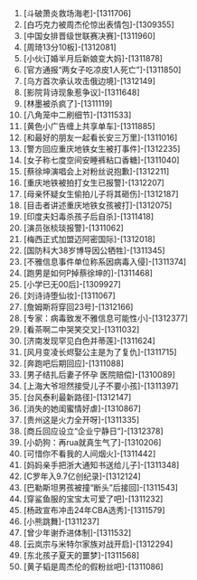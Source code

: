 
1. [斗破萧炎救场海老]-[1311706]
1. [白巧克力被周杰伦惊出表情包]-[1309355]
1. [中国女排晋级世联赛决赛]-[1311960]
1. [周琦13分10板]-[1312081]
1. [小伙订婚半月后新娘变大妈]-[1311878]
1. [官方通报“两女子吃凉皮1人死亡”]-[1311850]
1. [乌方首次承认攻击俄边境]-[1312149]
1. [影院背诗现象惹争议]-[1311648]
1. [林墨被杀疯了]-[1311119]
1. [八角笼中二刷细节]-[1311533]
1. [黄色小广告缠上共享单车]-[1311885]
1. [和最好的朋友一起看长安三万里]-[1311016]
1. [警方回应重庆地铁女生被打事件]-[1312235]
1. [女子称七度空间安睡裤粘口香糖]-[1311040]
1. [蔡徐坤演唱会上对粉丝说抱歉]-[1312211]
1. [重庆地铁被拍打女生已报警]-[1312207]
1. [母亲怀疑女生偷拍儿子将其砸伤]-[1312187]
1. [目击者讲述重庆地铁女孩被打]-[1312075]
1. [印度夫妇毒杀孩子后自杀]-[1311418]
1. [演员张棪琰报警]-[1311062]
1. [梅西正式加盟迈阿密国际]-[1312018]
1. [国防科大38岁博导因公牺牲]-[1311345]
1. [不雅信息事件单位称系因病毒入侵]-[1311374]
1. [跑男是如何P掉蔡徐坤的]-[1311468]
1. [小学已无00后]-[1309927]
1. [刘诗诗堕仙妆]-[1311067]
1. [詹姆斯将穿回23号]-[1312166]
1. [专家：病毒致发不雅信息可能性小]-[1312377]
1. [看茶啊二中哭笑交叉]-[1311032]
1. [济南发现罕见白色并蒂莲]-[1311624]
1. [风月变凌长烬娶公主是为了复仇]-[1311715]
1. [奔跑吧后期回应]-[1311088]
1. [男子结扎后妻子怀孕 医院赔偿]-[1310089]
1. [上海大爷坦然接受儿子不要小孩]-[1311397]
1. [台风泰利最新路径]-[1312147]
1. [消失的她闺蜜情好虐]-[1310867]
1. [贵州这是火力全开呀]-[1311335]
1. [商丘回应设立“企业宁静日”]-[1312378]
1. [小奶狗：再rua就真生气了]-[1310206]
1. [可惜你不看我的人间烟火]-[1311442]
1. [妈妈亲手把浙大通知书送给儿子]-[1311348]
1. [C罗年入9.7亿创纪录]-[1312124]
1. [巴勒斯坦男孩被撞“断头”后接回]-[1311543]
1. [穿鲨鱼服的宝宝太可爱了吧]-[1311232]
1. [杨政宣布冲击24年CBA选秀]-[1311579]
1. [小熊跳舞]-[1311237]
1. [曾少年谢乔进体制]-[1311532]
1. [云岚宗与米特尔家族对战开启]-[1312294]
1. [东北孩子夏天的噩梦]-[1311568]
1. [黄子韬是周杰伦的假粉丝吧]-[1311086]